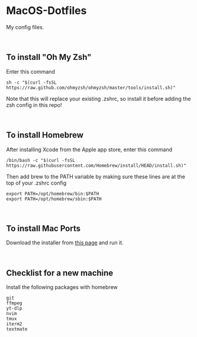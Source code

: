 <br>

# MacOS-Dotfiles

My config files.

<br>

## To install "Oh My Zsh"

Enter this command

```
sh -c "$(curl -fsSL https://raw.github.com/ohmyzsh/ohmyzsh/master/tools/install.sh)"
```

Note that this will replace your existing .zshrc, so install it before adding the zsh config in this repo!

<br>

## To install Homebrew

After installing Xcode from the Apple app store, enter this command

```
/bin/bash -c "$(curl -fsSL https://raw.githubusercontent.com/Homebrew/install/HEAD/install.sh)"
```

Then add brew to the PATH variable by making sure these lines are at the top of your .zshrc config

```
export PATH=/opt/homebrew/bin:$PATH
export PATH=/opt/homebrew/sbin:$PATH
```

<br>

## To install Mac Ports

Download the installer from [this page](https://www.macports.org/install.php) and run it.

<br>

## Checklist for a new machine

Install the following packages with homebrew

```
git
ffmpeg
yt-dlp
nvim
tmux
iterm2
textmate
```

<br>
<br>
